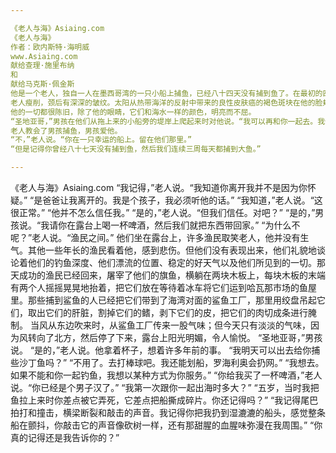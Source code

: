 ```yaml
---

《老人与海》Asiaing.com
《老人与海》
作者：欧内斯特·海明威
www.Asiaing.com
献给查理·施里布纳
和
献给马克斯·佩金斯
他是一个老人，独自一人在墨西哥湾的一只小船上捕鱼，已经八十四天没有捕到鱼了。在最初的四十天里，有一个男孩和他在一起。但是四十天没有捕到鱼后，男孩的父母告诉他，老人现在确实且最终是“萨拉奥”，这是最糟糕的不吉之兆，于是男孩按照他们的命令，坐上另一只船去了，那只船在第一周就捕到了三条好鱼。看到老人每天空着小船回来，男孩感到难过，他总是下去帮忙，要么搬运盘绕的渔线，要么搬运鱼叉和鱼叉杆，还有缠绕在桅杆周围的帆。帆用面粉袋补丁修补，卷起来看起来像是永久失败的旗帜。
老人瘦削，颈后有深深的皱纹。太阳从热带海洋的反射中带来的良性皮肤癌的褐色斑块在他的脸颊上。斑块延伸到他脸的两侧，他的手上有处理重鱼绳索时留下的深深皱纹的疤痕。但是这些疤痕都不新鲜，它们和一个无鱼的沙漠中的侵蚀一样古老。
他的一切都很陈旧，除了他的眼睛，它们和海水一样的颜色，明亮而不屈。
“圣地亚哥，”男孩在他们从拖上来的小船旁的堤岸上爬起来时对他说。“我可以再和你一起去。我们赚了一些钱。”
老人教会了男孩捕鱼，男孩爱他。
“不，”老人说。“你在一只幸运的船上。留在他们那里。”
“但是记得你曾经八十七天没有捕到鱼，然后我们连续三周每天都捕到大鱼。”

---
```


《老人与海》Asiaing.com
“我记得，”老人说。“我知道你离开我并不是因为你怀疑。”
“是爸爸让我离开的。我是个孩子，我必须听他的话。”
“我知道，”老人说。“这很正常。”
“他并不怎么信任我。”
“是的，”老人说。“但我们信任。对吧？”
“是的，”男孩说。“我请你在露台上喝一杯啤酒，然后我们就把东西带回家。”
“为什么不呢？”老人说。“渔民之间。”
他们坐在露台上，许多渔民取笑老人，他并没有生气。其他一些年长的渔民看着他，感到悲伤。但他们没有表现出来，他们礼貌地谈论着他们的钓鱼深度、他们漂流的位置、稳定的好天气以及他们所见到的一切。那天成功的渔民已经回来，屠宰了他们的旗鱼，横躺在两块木板上，每块木板的末端有两个人摇摇晃晃地抬着，把它们放在等待着冰车将它们运到哈瓦那市场的鱼屋里。那些捕到鲨鱼的人已经把它们带到了海湾对面的鲨鱼工厂，那里用绞盘吊起它们，取出它们的肝脏，割掉它们的鳍，剥下它们的皮，把它们的肉切成条进行腌制。
当风从东边吹来时，从鲨鱼工厂传来一股气味；但今天只有淡淡的气味，因为风转向了北方，然后停了下来，露台上阳光明媚，令人愉悦。
“圣地亚哥，”男孩说。
“是的，”老人说。他拿着杯子，想着许多年前的事。
“我明天可以出去给你捕些沙丁鱼吗？”
“不用了。去打棒球吧。我还能划船，罗海利奥会扔网。”
“我想去。如果不能和你一起钓鱼，我想以某种方式为你服务。”
“你给我买了一杯啤酒，”老人说。“你已经是个男子汉了。”
“我第一次跟你一起出海时多大？”
“五岁，当时我把鱼拉上来时你差点被它弄死，它差点把船撕成碎片。你还记得吗？”
“我记得尾巴拍打和撞击，横梁断裂和敲击的声音。我记得你把我扔到湿漉漉的船头，感觉整条船在颤抖，你敲击它的声音像砍树一样，还有那甜腥的血腥味弥漫在我周围。”
“你真的记得还是我告诉你的？”

